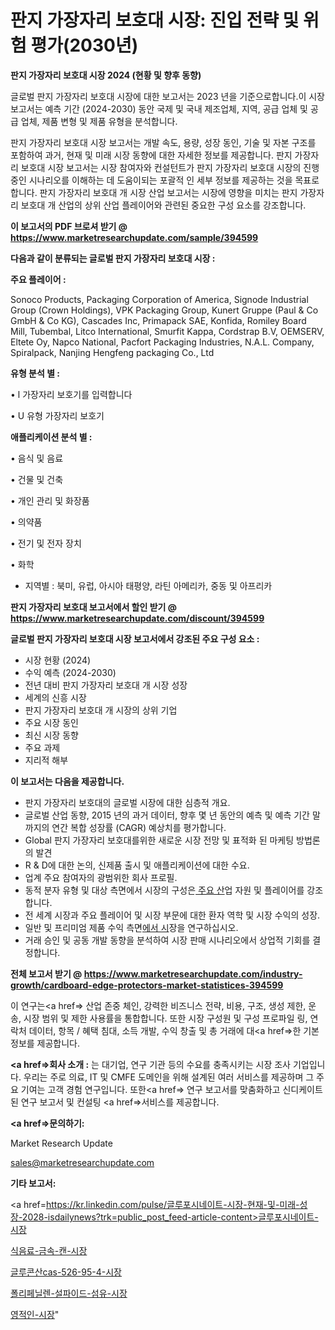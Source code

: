 # 판지 가장자리 보호대 시장: 진입 전략 및 위험 평가(2030년)

<strong>판지 가장자리 보호대 시장 2024 (현황 및 향후 동향)</strong>

글로벌 판지 가장자리 보호대 시장에 대한 보고서는 2023 년을 기준으로합니다.이 시장 보고서는 예측 기간 (2024-2030) 동안 국제 및 국내 제조업체, 지역, 공급 업체 및 공급 업체, 제품 변형 및 제품 유형을 분석합니다.

판지 가장자리 보호대 시장 보고서는 개발 속도, 용량, 성장 동인, 기술 및 자본 구조를 포함하여 과거, 현재 및 미래 시장 동향에 대한 자세한 정보를 제공합니다. 판지 가장자리 보호대 시장 보고서는 시장 참여자와 컨설턴트가 판지 가장자리 보호대 시장의 진행중인 시나리오를 이해하는 데 도움이되는 포괄적 인 세부 정보를 제공하는 것을 목표로합니다. 판지 가장자리 보호대 개 시장 산업 보고서는 시장에 영향을 미치는 판지 가장자리 보호대 개 산업의 상위 산업 플레이어와 관련된 중요한 구성 요소를 강조합니다.



<strong>이 보고서의 PDF 브로셔 받기 @ <a href=https://www.marketresearchupdate.com/sample/394599>https://www.marketresearchupdate.com/sample/394599</a></strong>



<strong>다음과 같이 분류되는 글로벌 판지 가장자리 보호대 시장 :</strong>



<strong>주요 플레이어 :</strong>

Sonoco Products, Packaging Corporation of America, Signode Industrial Group (Crown Holdings), VPK Packaging Group, Kunert Gruppe (Paul & Co GmbH & Co KG), Cascades Inc, Primapack SAE, Konfida, Romiley Board Mill, Tubembal, Litco International, Smurfit Kappa, Cordstrap B.V, OEMSERV, Eltete Oy, Napco National, Pacfort Packaging Industries, N.A.L. Company, Spiralpack, Nanjing Hengfeng packaging Co., Ltd



<strong>유형 분석 별 :</strong>

• l 가장자리 보호기를 입력합니다

• U 유형 가장자리 보호기



<strong>애플리케이션 분석 별 :</strong>

• 음식 및 음료

• 건물 및 건축

• 개인 관리 및 화장품

• 의약품

• 전기 및 전자 장치

• 화학

<ul>
  <li>지역별 : 북미, 유럽, 아시아 태평양, 라틴 아메리카, 중동 및 아프리카</li>
</ul>


<strong>판지 가장자리 보호대 보고서에서 할인 받기 @ <a href=https://www.marketresearchupdate.com/discount/394599>https://www.marketresearchupdate.com/discount/394599</a></strong>



<strong>글로벌 판지 가장자리 보호대 시장 보고서에서 강조된 주요 구성 요소 :</strong>
<ul>
  <li>시장 현황 (2024)</li>
  <li>수익 예측 (2024-2030)</li>
  <li>전년 대비 판지 가장자리 보호대 개 시장 성장</li>
  <li>세계의 신흥 시장</li>
  <li>판지 가장자리 보호대 개 시장의 상위 기업</li>
  <li>주요 시장 동인</li>
  <li>최신 시장 동향</li>
  <li>주요 과제</li>
  <li>지리적 해부</li>
</ul>


<strong>이 보고서는 다음을 제공합니다.</strong>
<ul>
  <li>판지 가장자리 보호대의 글로벌 시장에 대한 심층적 개요.</li>
  <li>글로벌 산업 동향, 2015 년의 과거 데이터, 향후 몇 년 동안의 예측 및 예측 기간 말까지의 연간 복합 성장률 (CAGR) 예상치를 평가합니다.</li>
  <li>Global 판지 가장자리 보호대를위한 새로운 시장 전망 및 표적화 된 마케팅 방법론의 발견</li>
  <li>R &amp; D에 대한 논의, 신제품 출시 및 애플리케이션에 대한 수요.</li>
  <li>업계 주요 참여자의 광범위한 회사 프로필.</li>
  <li>동적 분자 유형 및 대상 측면에서 시장의 구성은<a href=> 주요 산</a>업 자원 및 플레이어를 강조합니다.</li>
  <li>전 세계 시장과 주요 플레이어 및 시장 부문에 대한 환자 역학 및 시장 수익의 성장.</li>
  <li>일반 및 프리미엄 제품 수익 측면<a href=>에서 시</a>장을 연구하십시오.</li>
  <li>거래 승인 및 공동 개발 동향을 분석하여 시장 판매 시나리오에서 상업적 기회를 결정합니다.</li>
</ul>



<strong>전체 보고서 받기 @ <a href=https://www.marketresearchupdate.com/industry-growth/cardboard-edge-protectors-market-statistices-394599>https://www.marketresearchupdate.com/industry-growth/cardboard-edge-protectors-market-statistices-394599</a></strong>

이 연구는<a href=> 산업 존중</a> 체인, 강력한 비즈니스 전략, 비용, 구조, 생성 제한, 운송, 시장 범위 및 제한 사용률을 통합합니다. 또한 시장 구성원 및 구성 프로파일 링, 연락처 데이터, 항목 / 혜택 침대, 소득 개발, 수익 창출 및 총 거래에 대<a href=>한 기본 </a>정보를 제공합니다.



<strong><a href=>회사 소</a>개 :</strong>
는 대기업, 연구 기관 등의 수요를 충족시키는 시장 조사 기업입니다. 우리는 주로 의료, IT 및 CMFE 도메인을 위해 설계된 여러 서비스를 제공하며 그 주요 기여는 고객 경험 연구입니다. 또한<a href=> 연구 보</a>고서를 맞춤화하고 신디케이트 된 연구 보고서 및 컨설팅 <a href=>서비스</a>를 제공합니다.



<strong><a href=>문의하기:</a></strong>

Market Research Update

sales@marketresearchupdate.com



<strong>기타 보고서:</strong>

<a href=https://kr.linkedin.com/pulse/글루포시네이트-시장-현재-및-미래-성장-2028-isdailynews?trk=public_post_feed-article-content>글루포시네이트-시장</a>

<a href=https://www.linkedin.com/pulse/식음료-금속-캔-시장-동향-및-성장-전망-analytics-alchemy-360-analysis/>식음료-금속-캔-시장</a>

<a href=https://www.linkedin.com/pulse/글루콘산cas-526-95-4-시장-진입-전략-및-위험-평가2029년-mbyjf/>글루콘산cas-526-95-4-시장</a>

<a href=https://www.linkedin.com/pulse/폴리페닐렌-설파이드-섬유-시장-현재-및-미래-성장-2029-survey-spotlight-pro-24-analysis-2udbf/>폴리페닐렌-설파이드-섬유-시장</a>

<a href=https://www.linkedin.com/pulse/영적인-시장-규모-및-성장-2023-survey-spotlight-pro-24-analysis-bs3kf/>영적인-시장</a>"

